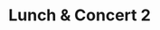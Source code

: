 ---
slug: lunch-concert-2
type: event
event_type: Concert
title: Lunch & Concert 2
venue: NAR - Café der Kunsten
status: ready
date_time: 'Friday, April 21st, Doors 12:45 / Show: 13:10'
schedule:
    -   time: t12:45
        item: Doors & Grab Lunch
    -   time: t13:10
        item: $colorscape-dipincode
        hide_time: True
    -   time: t~ 13:30
        item: End of Concert
---